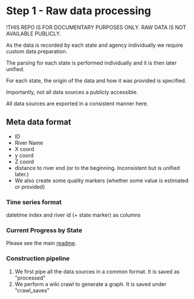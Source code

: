 # Step 1 - Raw data processing

!THIS REPO IS FOR DOCUMENTARY PURPOSES ONLY. RAW DATA IS NOT AVAILABLE PUBLICLY.

As the data is recorded by each state and agency individually we require custom data preparation.

The parsing for each state is performed individually and it is then later unified.

For each state, the origin of the data and how it was provided is specified.

Importantly, not all data sources a publicly accessible.

All data sources are exported in a consistent manner here.

## Meta data format

- ID
- River Name
- X coord
- y coord
- Z coord
- distance to river end (or to the beginning. Inconsistent but is unified later.)
- We also create some quality markers (whether some value is estimated or provided)

### Time series format

datetime index and river id (+ state marker) as columns

### Current Progress by State

Please see the main [readme](/README.md).

### Construction pipeline

1. We first pipe all the data sources in a common format. It is saved as "processed"
2. We perform a wiki crawl to generate a graph. It is saved under "crawl_saves"
